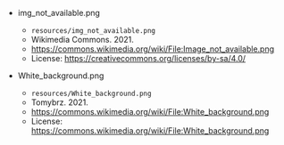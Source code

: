 * img_not_available.png
    - `resources/img_not_available.png`
    - Wikimedia Commons. 2021.
    - https://commons.wikimedia.org/wiki/File:Image_not_available.png
    - License: https://creativecommons.org/licenses/by-sa/4.0/

* White_background.png
    - `resources/White_background.png`
    - Tomybrz. 2021.
    - https://commons.wikimedia.org/wiki/File:White_background.png
    - License: https://commons.wikimedia.org/wiki/File:White_background.png
